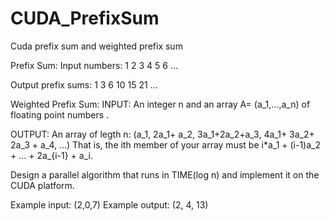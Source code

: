 # CUDA_PrefixSum

Cuda prefix sum and weighted prefix sum

Prefix Sum:
Input numbers:	1	2	3	4	5	6	...

Output prefix sums:	1	3	6	10	15	21	...

Weighted Prefix Sum:
INPUT: An integer n and an array A= (a_1,...,a_n) of floating point numbers .

OUTPUT: An array of legth n: (a_1, 2a_1+ a_2, 3a_1+2a_2+a_3, 4a_1+ 3a_2+ 2a_3 + a_4, ...) That is, the ith member of your array must be i*a_1 + (i-1)a_2 + ... + 2a_{i-1} + a_i.

Design a parallel algorithm that runs in TIME(log n) and implement it on the CUDA platform.

Example input: (2,0,7) Example output: (2, 4, 13)
